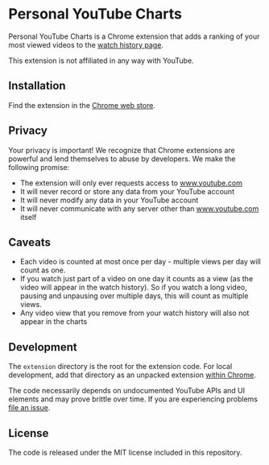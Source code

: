 Personal YouTube Charts
=======================

Personal YouTube Charts is a Chrome extension that adds a ranking of your most viewed videos to the [watch history page](https://www.youtube.com/feed/history).

This extension is not affiliated in any way with YouTube.


## Installation

Find the extension in the [Chrome web store](https://chrome.google.com/webstore/detail/personal-youtube-charts/beicockjhpniljmibgmmlhdkjjidccea).


## Privacy

Your privacy is important! We recognize that Chrome extensions are powerful and lend themselves to abuse by developers. We make the following promise:

- The extension will only ever requests access to www.youtube.com
- It will never record or store any data from your YouTube account
- It will never modify any data in your YouTube account
- It will never communicate with any server other than www.youtube.com itself


## Caveats

- Each video is counted at most once per day - multiple views per day will count as one.
- If you watch just part of a video on one day it counts as a view (as the video will appear in the watch history). So if you watch a long video, pausing and unpausing over multiple days, this will count as multiple views.
- Any video view that you remove from your watch history will also not appear in the charts


## Development

The `extension` directory is the root for the extension code. For local development, add that directory as an unpacked extension [within Chrome](chrome://extensions/).

The code necessarily depends on undocumented YouTube APIs and UI elements and may prove brittle over time. If you are experiencing problems [file an issue](https://github.com/nikhaldi/youtube-charts/issues).


## License

The code is released under the MIT license included in this repository.
